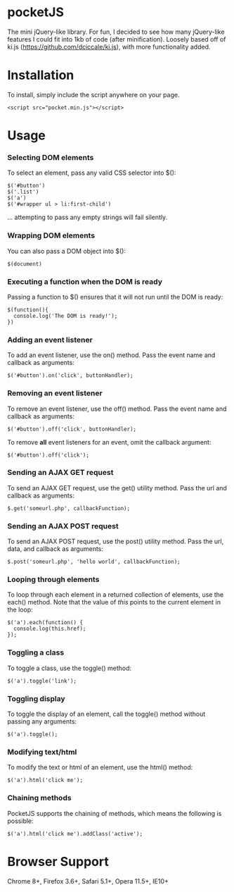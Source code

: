 pocketJS
========
The mini jQuery-like library. For fun, I decided to see how many jQuery-like features I could fit into 1kb of code (after minification). Loosely based off of ki.js (https://github.com/dciccale/ki.js), with more functionality added.



Installation
============
To install, simply include the script anywhere on your page.
```
<script src="pocket.min.js"></script>
```



Usage
=====

### Selecting DOM elements
To select an element, pass any valid CSS selector into $():
```
$('#button')
$('.list')
$('a')
$('#wrapper ul > li:first-child')
```
... attempting to pass any empty strings will fail silently.


### Wrapping DOM elements
You can also pass a DOM object into $():
```
$(document)
```


### Executing a function when the DOM is ready
Passing a function to $() ensures that it will not run until the DOM is ready:
```
$(function(){
  console.log('The DOM is ready!');
})
```

### Adding an event listener
To add an event listener, use the on() method. Pass the event name and callback as arguments:
```
$('#button').on('click', buttonHandler);
```


### Removing an event listener
To remove an event listener, use the off() method. Pass the event name and callback as arguments:
```
$('#button').off('click', buttonHandler);
```

To remove **all** event listeners for an event, omit the callback argument:
```
$('#button').off('click');
```


### Sending an AJAX GET request
To send an AJAX GET request, use the get() utility method. Pass the url and callback as arguments:
```
$.get('someurl.php', callbackFunction);
```


### Sending an AJAX POST request
To send an AJAX POST request, use the post() utility method. Pass the url, data, and callback as arguments:
```
$.post('someurl.php', 'hello world', callbackFunction);
```



### Looping through elements
To loop through each element in a returned collection of elements, use the each() method. Note that the value of _this_ points to the current element in the loop:
```
$('a').each(function() {
  console.log(this.href);
});
```


### Toggling a class
To toggle a class, use the toggle() method:
```
$('a').toggle('link');
```


### Toggling display
To toggle the display of an element, call the toggle() method without passing any arguments:
```
$('a').toggle();
```


### Modifying text/html
To modify the text or html of an element, use the html() method:
```
$('a').html('click me');
```


### Chaining methods
PocketJS supports the chaining of methods, which means the following is possible:
```
$('a').html('click me').addClass('active');
```



Browser Support
===============
Chrome 8+, Firefox 3.6+, Safari 5.1+, Opera 11.5+, IE10+
